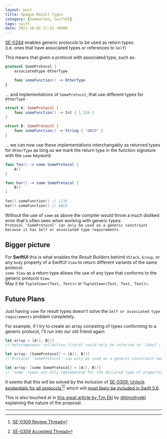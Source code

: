 ```yaml
---
layout: post
title: Opaque Result Types
category: [Summaries, SwiftUI]
tags: swift
date: 2021-10-02 17:51 +0900
---
```


[SE-0244](https://github.com/apple/swift-evolution/blob/master/proposals/0244-opaque-result-types.md) enables generic protocols to be used as return types.  
(i.e. ones that have associated types or references to `Self`)

This means that given a protocol with associated type, such as:

```swift
protocol SomeProtocol {
    associatedtype OtherType

    func someFunction() -> OtherType
}
```

... and implementations of `SomeProtocol`, that use different types for `OtherType`

```swift
struct A: SomeProtocol {
    func someFunction() -> Int { 1_234 }
}

struct B: SomeProtocol {
    func someFunction() -> String { "ABCD" }
}
```

... we can now use these implementations interchangably as returned types for `OtherType` as long as we mark the return type in the function signature with the `some` keyword:

```swift
func foo() -> some SomeProtocol {
    A()
}

func bar() -> some SomeProtocol {
    B()
}

foo().someFunction() // 1234
bar().someFunction() // ABCD
```

Without the use of `some` as above the compiler would throw a much disliked error that's often seen when working with generic types:  
`Protocol 'SomeProtocol' can only be used as a generic constraint because it has Self or associated type requirements`

## Bigger picture

For **SwiftUI** this is what enables the *Result Builders* behind `VStack`, `Group`, or any `body` property of a SwiftUI `View` to return different variants of the same protocol.  
`some View` as a return type allows the use of any type that conforms to the generic protocol `View`.  
May it be `TupleView<(Text, Text)>` or `TupleView<(Text, Text, Text)>`.

## Future Plans

Just having `some` for result types doesn't solve the `Self or associated type requirements` problem completely.  

For example, if I try to create an array consisting of types conforming to a generic protocol, I'll run into our old friend again:

```swift
let array = [A(), B()]
// Heterogeneous collection literal could only be inferred to '[Any]'; add explicit type annotation if this is intentional

let array: [SomeProtocol] = [A(), B()]
// Protocol 'SomeProtocol' can only be used as a generic constraint because it has Self or associated type requirements

let array: [some SomeProtocol] = [A(), B()]
// 'some' types are only implemented for the declared type of properties and subscripts and the return type of functions
```

It seems that this will be solved by the inclusion of [SE-0309: Unlock existentials for all protocols](https://github.com/apple/swift-evolution/blob/main/proposals/0309-unlock-existential-types-for-all-protocols.md)[^fn-se-0309-review][^fn-se-0309-accepted] which will [most likely be included in Swift 5.6](https://forums.swift.org/t/is-0309-in-the-beta-of-swift-5-5-xcode-13/49402/3).

This is also touched at in [this great article by Tim Ekl](https://www.timekl.com/blog/2021/04/26/swift-generics-2-existentials-boogaloo/#quiet-on-the-set-or-array) by [@timothyekl](https://twitter.com/timothyekl) explaining the nature of the proposal.


--- 

[^fn-se-0309-review]: [SE-0309 Review Thread](https://forums.swift.org/t/se-0309-unlock-existential-types-for-all-protocols/47515)
[^fn-se-0309-accepted]: [SE-0309 Accepted Thread](https://forums.swift.org/t/accepted-se-0309-unlock-existentials-for-all-protocols/47902)
